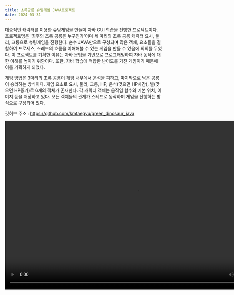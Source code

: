 ```yaml
---
title: 초록공룡 슈팅게임 JAVA프로젝트
date: 2024-03-31
---
```


대중적인 캐릭터를 이용한 슈팅게임을 만들며 자바 GUI 학습을 진행한 프로젝트이다. 
프로젝트명은 '최후의 초록 공룡은 누구인가'이며 세 마리의 초록 공룡 캐릭터 요시, 둘리, 크롱으로 슈팅게임을 진행한다. 
순수 JAVA만으로 구성되며 많은 객체, 요소들을 결합하여 프로세스, 스레드의 흐름을 이해해볼 수 있는 게임을 만들 수 있음에 의의를 두었다.
이 프로젝트를 기획한 이유는 자바 문법을 기반으로 프로그래밍하여 자바 동작에 대한 이해를 높이기 위함이다. 또한, 자바 학습에 적합한 난이도를 가진 게임이기 때문에 이를 기획하게 되었다.

<!--more-->

게임 방법은 3마리의 초록 공룡이 게임 내부에서 운석을 피하고, 마지막으로 남은 공룡이 승리하는 방식이다.
게임 요소로 요시, 둘리, 크롱, HP, 운석(맞으면 HP차감), 별(맞으면 HP증가)로 6개의 객체가 존재한다.
각 캐릭터 객체는 움직임 함수와 기본 위치, 이미지 등을 저장하고 있다. 모든 객체들의 관계가 스레드로 동작하며 게임을 진행하는 방식으로 구성되어 있다.

깃허브 주소 : https://github.com/kmtaegyu/green_dinosaur_java

<video width="844" height="540" controls>
  <source src="./greendinosaur.mp4" type="video/mp4">
  동영상 재생을 지원하지 않는 브라우저입니다.
</video>